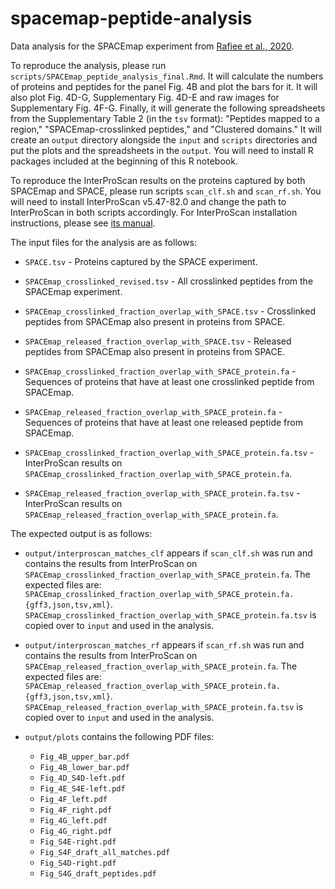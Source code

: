 # spacemap-peptide-analysis
Data analysis for the SPACEmap experiment from [Rafiee et al., 2020](https://www.biorxiv.org/content/10.1101/2020.07.13.200212v6).

To reproduce the analysis, please run `scripts/SPACEmap_peptide_analysis_final.Rmd`. It will calculate the numbers of proteins and peptides for the panel Fig. 4B and plot the bars for it. It will also plot Fig. 4D-G, Supplementary Fig. 4D-E and raw images for Supplementary Fig. 4F-G. Finally, it will generate the following spreadsheets from the Supplementary Table 2 (in the `tsv` format): "Peptides mapped to a region," "SPACEmap-crosslinked peptides," and "Clustered domains." It will create an `output` directory alongside the `input` and `scripts` directories and put the plots and the spreadsheets in the `output`. You will need to install R packages included at the beginning of this R notebook.

To reproduce the InterProScan results on the proteins captured by both SPACEmap and SPACE, please run scripts `scan_clf.sh` and `scan_rf.sh`. You will need to install InterProScan v5.47-82.0 and change the path to InterProScan in both scripts accordingly. For InterProScan installation instructions, please see [its manual](https://interproscan-docs.readthedocs.io/en/latest/InstallationRequirements.html).

The input files for the analysis are as follows:

- `SPACE.tsv` - Proteins captured by the SPACE experiment.

- `SPACEmap_crosslinked_revised.tsv` - All crosslinked peptides from the SPACEmap experiment.

- `SPACEmap_crosslinked_fraction_overlap_with_SPACE.tsv` - Crosslinked peptides from SPACEmap also present in proteins from SPACE.

- `SPACEmap_released_fraction_overlap_with_SPACE.tsv` - Released peptides from SPACEmap also present in proteins from SPACE.

- `SPACEmap_crosslinked_fraction_overlap_with_SPACE_protein.fa` - Sequences of proteins that have at least one crosslinked peptide from SPACEmap.

- `SPACEmap_released_fraction_overlap_with_SPACE_protein.fa` - Sequences of proteins that have at least one released peptide from SPACEmap.

- `SPACEmap_crosslinked_fraction_overlap_with_SPACE_protein.fa.tsv` - InterProScan results on `SPACEmap_crosslinked_fraction_overlap_with_SPACE_protein.fa`.

- `SPACEmap_released_fraction_overlap_with_SPACE_protein.fa.tsv` - InterProScan results on `SPACEmap_released_fraction_overlap_with_SPACE_protein.fa`.

The expected output is as follows:

- `output/interproscan_matches_clf` appears if `scan_clf.sh` was run and contains the results from InterProScan on `SPACEmap_crosslinked_fraction_overlap_with_SPACE_protein.fa`. The expected files are: `SPACEmap_crosslinked_fraction_overlap_with_SPACE_protein.fa.{gff3,json,tsv,xml}`. `SPACEmap_crosslinked_fraction_overlap_with_SPACE_protein.fa.tsv` is copied over to `input` and used in the analysis.

- `output/interproscan_matches_rf` appears if `scan_rf.sh` was run and contains the results from InterProScan on `SPACEmap_released_fraction_overlap_with_SPACE_protein.fa`. The expected files are: `SPACEmap_released_fraction_overlap_with_SPACE_protein.fa.{gff3,json,tsv,xml}`. `SPACEmap_released_fraction_overlap_with_SPACE_protein.fa.tsv` is copied over to `input` and used in the analysis.

- `output/plots` contains the following PDF files:
    - `Fig_4B_upper_bar.pdf`
    - `Fig_4B_lower_bar.pdf`
    - `Fig_4D_S4D-left.pdf`
    - `Fig_4E_S4E-left.pdf`
    - `Fig_4F_left.pdf`
    - `Fig_4F_right.pdf`
    - `Fig_4G_left.pdf`
    - `Fig_4G_right.pdf`
    - `Fig_S4E-right.pdf`
    - `Fig_S4F_draft_all_matches.pdf`
    - `Fig_S4D-right.pdf`
    - `Fig_S4G_draft_peptides.pdf`

